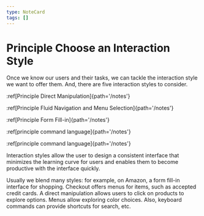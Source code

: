 ```yaml
---
type: NoteCard
tags: []
---
```


# Principle Choose an Interaction Style
Once we know our users and their tasks, we can tackle the interaction style we want to offer them. And, there are five interaction styles to consider.

:ref[Principle Direct Manipulation]{path='/notes'}

:ref[Principle Fluid Navigation and Menu Selection]{path='/notes'}

:ref[Principle Form Fill-in]{path='/notes'}

:ref[principle command language]{path='/notes'}

:ref[principle command language]{path='/notes'}

Interaction styles allow the user to design a consistent interface that minimizes the learning curve for users and enables them to become productive with the interface quickly.

Usually we blend many styles: for example, on Amazon, a form fill-in interface for shopping. Checkout offers menus for items, such as accepted credit cards. A direct manipulation allows users to click on products to explore options. Menus allow exploring color choices. Also, keyboard commands can provide shortcuts for search, etc.
